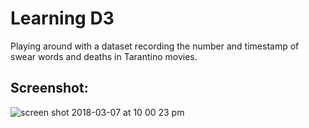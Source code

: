# Learning D3
Playing around with a dataset recording the number and timestamp of swear words and deaths in Tarantino movies.

## Screenshot:
![screen shot 2018-03-07 at 10 00 23 pm](https://user-images.githubusercontent.com/29472568/37132363-01c390fa-2253-11e8-9434-3d57dbe81057.png)
